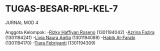 # TUGAS-BESAR-RPL-KEL-7
JURNAL MOD 4

Anggota Kelompok:
-[Rizky Haffiyan Roseno](https://github.com/RihanoDev) (1301194042)
-[Azrina Fazira]() (1301194241)
-[Livia Naura Aqilla]() (1301194089)
-[Habib Al-Farabi]() (1301194170)
-[Tiara Febriyanti]() (1301194309)

